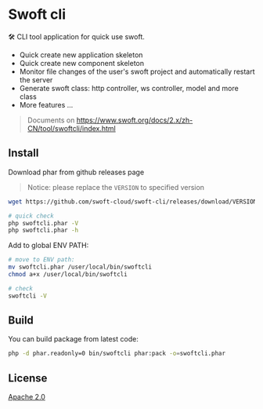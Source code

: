 # Swoft cli

🛠️ CLI tool application for quick use swoft.

- Quick create new application skeleton
- Quick create new component skeleton
- Monitor file changes of the user's swoft project and automatically restart the server
- Generate swoft class: http controller, ws controller, model and more class
- More features ...

> Documents on https://www.swoft.org/docs/2.x/zh-CN/tool/swoftcli/index.html

## Install

Download phar from github releases page

> Notice: please replace the `VERSION` to specified version

```bash
wget https://github.com/swoft-cloud/swoft-cli/releases/download/VERSION/swoftcli.phar

# quick check
php swoftcli.phar -V
php swoftcli.phar -h
```

Add to global ENV PATH:

```bash
# move to ENV path:
mv swoftcli.phar /user/local/bin/swoftcli
chmod a+x /user/local/bin/swoftcli

# check
swoftcli -V
```

## Build

You can build package from latest code:

```bash
php -d phar.readonly=0 bin/swoftcli phar:pack -o=swoftcli.phar
```

## License

[Apache 2.0](LICENSE)
